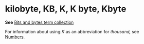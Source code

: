 # kilobyte, KB, K, K byte, Kbyte

**See** [Bits and bytes term collection](../term-collections/bits-bytes-terms.md)

For information about using *K* as an abbreviation for *thousand,* see [Numbers](~/numbers.md).
